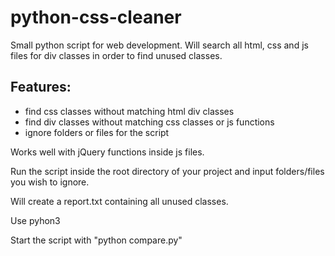 # python-css-cleaner
Small python script for web development. 
Will search all html, css and js files for div classes in order to find unused classes.

## Features:
* find css classes without matching html div classes
* find div classes without matching css classes or js functions
* ignore folders or files for the script

Works well with jQuery functions inside js files.
  
Run the script inside the root directory of your project and input folders/files you wish to ignore.

Will create a report.txt containing all unused classes.

Use pyhon3

Start the script with "python compare.py"
